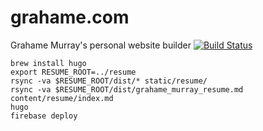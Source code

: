 # grahame.com

Grahame Murray's personal website builder
[![Build Status](https://travis-ci.org/gusnuf/grahame.com.svg?branch=master)](https://travis-ci.org/gusnuf/grahame.com)

```shell
brew install hugo
export RESUME_ROOT=../resume
rsync -va $RESUME_ROOT/dist/* static/resume/
rsync -va $RESUME_ROOT/dist/grahame_murray_resume.md content/resume/index.md
hugo
firebase deploy
```
